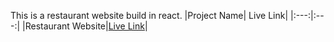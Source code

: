 This is a restaurant website build in react.
|Project Name| Live Link|
|:---:|:---:|
|Restaurant Website|[Live Link](https://pa-restaurant-website.netlify.app/)|
